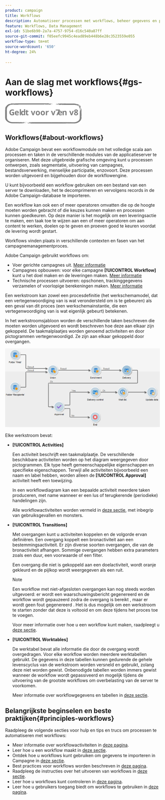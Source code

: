 ```yaml
---
product: campaign
title: Workflows
description: Automatiseer processen met workflows, beheer gegevens en publiek, verzend berichten, en meer.
feature: Workflows, Data Management
exl-id: 51be6b90-2a7a-4757-9754-d16c540a87ff
source-git-commit: f05eefc9945c4ead89eb448b6e28c3523559e055
workflow-type: tm+mt
source-wordcount: '650'
ht-degree: 24%

---
```


# Aan de slag met workflows{#gs-workflows}

![](../../assets/common.svg)

## Workflows{#about-workflows}

Adobe Campaign bevat een workflowmodule om het volledige scala aan processen en taken in de verschillende modules van de applicatieserver te organiseren. Met deze uitgebreide grafische omgeving kunt u processen ontwerpen, zoals segmentatie, uitvoering van campagnes, bestandsverwerking, menselijke participatie, enzovoort. Deze processen worden uitgevoerd en bijgehouden door de workflowengine.

U kunt bijvoorbeeld een workflow gebruiken om een bestand van een server te downloaden, het te decomprimeren en vervolgens records in de Adobe Campaign-database te importeren.

Een workflow kan ook een of meer operatoren omvatten die op de hoogte moeten worden gebracht of die keuzes kunnen maken en processen kunnen goedkeuren. Op deze manier is het mogelijk om een leveringsactie te maken, een taak toe te wijzen aan een of meer operatoren om aan content te werken, doelen op te geven en proeven goed te keuren voordat de levering wordt gestart.

Workflows vinden plaats in verschillende contexten en fasen van het campagnemanagementproces.

Adobe Campaign gebruikt workflows om:

* Voer gerichte campagnes uit. [Meer informatie](building-a-workflow.md#implementation-steps-)
* Campagnes opbouwen: voor elke campagne **[!UICONTROL Workflow]** kunt u het doel maken en de leveringen maken. [Meer informatie](building-a-workflow.md#campaign-workflows)
* Technische processen uitvoeren: opschonen, trackinggegevens verzamelen of voorlopige berekeningen maken. [Meer informatie](building-a-workflow.md#technical-workflows)

Een werkstroom kan zowel een procesdefinitie (het werkschemamodel, dat een vertegenwoordiging van is wat verondersteld om is te gebeuren) als een geval van dit proces (een werkschemainstantie, die een vertegenwoordiging van is wat eigenlijk gebeurt) betekenen.

In het werkstroomsjabloon worden de verschillende taken beschreven die moeten worden uitgevoerd en wordt beschreven hoe deze aan elkaar zijn gekoppeld. De taakmalplaatjes worden genoemd activiteiten en door pictogrammen vertegenwoordigd. Ze zijn aan elkaar gekoppeld door overgangen.

![](assets/example1.png)

Elke werkstroom bevat:

* **[!UICONTROL Activities]**

   Een activiteit beschrijft een taakmalplaatje. De verschillende beschikbare activiteiten worden op het diagram weergegeven door pictogrammen. Elk type heeft gemeenschappelijke eigenschappen en specifieke eigenschappen. Terwijl alle activiteiten bijvoorbeeld een naam en label hebben, worden alleen de **[!UICONTROL Approval]** activiteit heeft een toewijzing.

   In een workflowdiagram kan een bepaalde activiteit meerdere taken produceren, met name wanneer er een lus of terugkerende (periodieke) handelingen zijn.

   Alle workflowactiviteiten worden vermeld in [deze sectie](about-activities.md), met inbegrip van gebruiksgevallen en monsters.

* **[!UICONTROL Transitions]**

   Met overgangen kunt u activiteiten koppelen en de volgorde ervan definiëren. Een overgang koppelt een bronactiviteit aan een bestemmingsactiviteit. Er zijn diverse soorten overgangen, die van de bronactiviteit afhangen. Sommige overgangen hebben extra parameters zoals een duur, een voorwaarde of een filter.

   Een overgang die niet is gekoppeld aan een doelactiviteit, wordt oranje gekleurd en de pijlkop wordt weergegeven als een ruit.

   >[!NOTE]
   >
   >Een workflow met niet-afgesloten overgangen kan nog steeds worden uitgevoerd: er wordt een waarschuwingsbericht gegenereerd en de workflow wordt gepauzeerd zodra de overgang is bereikt , maar er wordt geen fout gegenereerd . Het is dus mogelijk om een werkstroom te starten zonder dat deze is voltooid en om deze tijdens het proces toe te voegen.

   Voor meer informatie over hoe u een workflow kunt maken, raadpleegt u [deze sectie](building-a-workflow.md).

* **[!UICONTROL Worktables]**

   De werktabel bevat alle informatie die door de overgang wordt overgedragen. Voor elke workflow worden meerdere werktabellen gebruikt. De gegevens in deze tabellen kunnen gedurende de gehele levenscyclus van de werkstroom worden versneld en gebruikt, zolang deze niet worden gewist. Onbenodigde tabellen worden immers gewist wanneer de workflow wordt gepassiveerd en mogelijk tijdens de uitvoering van de grootste workflows om overbelasting van de server te voorkomen.

   Meer informatie over workflowgegevens en tabellen in [deze sectie](how-to-use-workflow-data.md).

## Belangrijkste beginselen en beste praktijken{#principles-workflows}

Raadpleeg de volgende secties voor hulp en tips en trucs om processen te automatiseren met workflows:

* Meer informatie over workflowactiviteiten in [deze pagina](how-to-use-workflow-data.md).
* Leer hoe u een workflow maakt in [deze sectie](building-a-workflow.md).
* Ontdek hoe u workflows kunt gebruiken om gegevens te importeren in Campagne in [deze sectie](../../platform/using/import-export-workflows.md).
* Best practices voor workflows worden beschreven in [deze pagina](workflow-best-practices.md).
* Raadpleeg de instructies over het uitvoeren van workflows in [deze sectie](starting-a-workflow.md).
* Leer hoe u workflows kunt controleren in [deze pagina](monitoring-workflow-execution.md).
* Leer hoe u gebruikers toegang biedt om workflows te gebruiken in [deze pagina](managing-rights.md).
